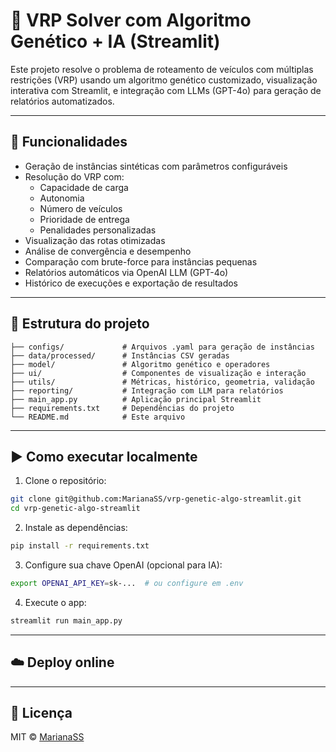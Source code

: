 # 🚚 VRP Solver com Algoritmo Genético + IA (Streamlit)

Este projeto resolve o problema de roteamento de veículos com múltiplas restrições (VRP) usando um algoritmo genético customizado, visualização interativa com Streamlit, e integração com LLMs (GPT-4o) para geração de relatórios automatizados.

---

## 🔧 Funcionalidades

- Geração de instâncias sintéticas com parâmetros configuráveis
- Resolução do VRP com:
  - Capacidade de carga
  - Autonomia
  - Número de veículos
  - Prioridade de entrega
  - Penalidades personalizadas
- Visualização das rotas otimizadas
- Análise de convergência e desempenho
- Comparação com brute-force para instâncias pequenas
- Relatórios automáticos via OpenAI LLM (GPT-4o)
- Histórico de execuções e exportação de resultados

---

## 📁 Estrutura do projeto

```
├── configs/             # Arquivos .yaml para geração de instâncias
├── data/processed/      # Instâncias CSV geradas
├── model/               # Algoritmo genético e operadores
├── ui/                  # Componentes de visualização e interação
├── utils/               # Métricas, histórico, geometria, validação
├── reporting/           # Integração com LLM para relatórios
├── main_app.py          # Aplicação principal Streamlit
├── requirements.txt     # Dependências do projeto
└── README.md            # Este arquivo
```

---

## ▶️ Como executar localmente

1. Clone o repositório:

```bash
git clone git@github.com:MarianaSS/vrp-genetic-algo-streamlit.git
cd vrp-genetic-algo-streamlit
```

2. Instale as dependências:

```bash
pip install -r requirements.txt
```

3. Configure sua chave OpenAI (opcional para IA):

```bash
export OPENAI_API_KEY=sk-...  # ou configure em .env
```

4. Execute o app:

```bash
streamlit run main_app.py
```

---

## ☁️ Deploy online

---

## 🧠 Licença

MIT © [MarianaSS](https://github.com/MarianaSS)